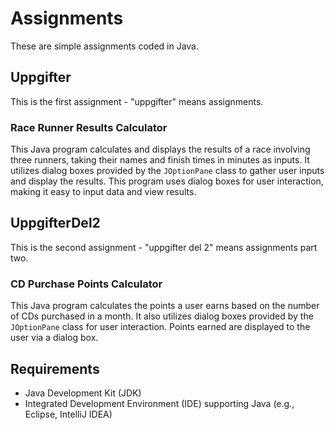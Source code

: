# Assignments

These are simple assignments coded in Java.

## Uppgifter

This is the first assignment - "uppgifter" means assignments.

### Race Runner Results Calculator

This Java program calculates and displays the results of a race involving three runners, taking their names and finish times in minutes as inputs. It utilizes dialog boxes provided by the `JOptionPane` class to gather user inputs and display the results. This program uses dialog boxes for user interaction, making it easy to input data and view results.

## UppgifterDel2

This is the second assignment - "uppgifter del 2" means assignments part two.

### CD Purchase Points Calculator

This Java program calculates the points a user earns based on the number of CDs purchased in a month. It also utilizes dialog boxes provided by the `JOptionPane` class for user interaction. Points earned are displayed to the user via a dialog box.

## Requirements

- Java Development Kit (JDK)
- Integrated Development Environment (IDE) supporting Java (e.g., Eclipse, IntelliJ IDEA)